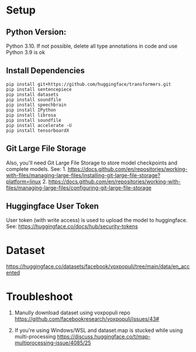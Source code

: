 # Setup
## Python Version:
Python 3.10. If not possible, delete all type annotations in code and use Python 3.9 is ok

## Install Dependencies
```
pip install git+https://github.com/huggingface/transformers.git
pip install sentencepiece
pip install datasets
pip install soundfile
pip install speechbrain
pip install IPython
pip install librosa
pip install soundfile
pip install accelerate -U
pip install tensorboardX
```

## Git Large File Storage
Also, you'll need Git Large File Storage to store model checkpoints and complete models.
See: 
    1. https://docs.github.com/en/repositories/working-with-files/managing-large-files/installing-git-large-file-storage?platform=linux
    2. https://docs.github.com/en/repositories/working-with-files/managing-large-files/configuring-git-large-file-storage

## Huggingface User Token
User token (with write access) is used to upload the model to huggingface.
See:
    https://huggingface.co/docs/hub/security-tokens

# Dataset
https://huggingface.co/datasets/facebook/voxpopuli/tree/main/data/en_accented


# Troubleshoot
1. Manully download dataset using voxpopuli repo
https://github.com/facebookresearch/voxpopuli/issues/43#

2. If you're using Windows/WSL and dataset.map is stucked while using multi-processing
https://discuss.huggingface.co/t/map-multiprocessing-issue/4085/25
